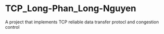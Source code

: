 # TCP_Long-Phan_Long-Nguyen
A project that implements TCP reliable data transfer protocl and congestion control
